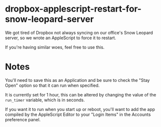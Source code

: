 dropbox-applescript-restart-for-snow-leopard-server
===================================================

We got tired of Dropbox not always syncing on our office's Snow Leopard server, so we wrote an AppleScript to force it to restart.

If you're having similar woes, feel free to use this.

Notes
=====

You'll need to save this as an Application and be sure to check the "Stay Open" option so that it can run when specified.

It is currently set for 1 hour, this can be altered by changing the value of the `run_timer` variable, which is in seconds.

If you want it to run when you start up or reboot, you'll want to add the app compiled by the AppleScript Editor to your "Login Items" in the Accounts preference panel.